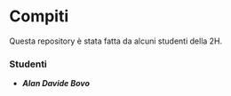 # Compiti
Questa repository è stata fatta da alcuni studenti della 2H.
### Studenti
+ ***Alan Davide Bovo***
